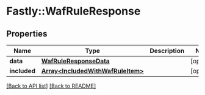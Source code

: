 # Fastly::WafRuleResponse

## Properties

| Name | Type | Description | Notes |
| ---- | ---- | ----------- | ----- |
| **data** | [**WafRuleResponseData**](WafRuleResponseData.md) |  | [optional] |
| **included** | [**Array&lt;IncludedWithWafRuleItem&gt;**](IncludedWithWafRuleItem.md) |  | [optional] |

[[Back to API list]](../../README.md#endpoints) [[Back to README]](../../README.md)

